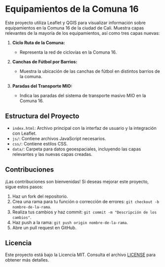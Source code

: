# Equipamientos de la Comuna 16

Este proyecto utiliza Leaflet y QGIS para visualizar información sobre equipamientos en la Comuna 16 de la ciudad de Cali. Muestra capas relevantes de la mayoría de los equipamientos, así como tres capas nuevas:

1. **Ciclo Ruta de la Comuna:**
   - Representa la red de ciclovías en la Comuna 16.

2. **Canchas de Fútbol por Barrios:**
   - Muestra la ubicación de las canchas de fútbol en distintos barrios de la comuna.

3. **Paradas del Transporte MIO:**
   - Indica las paradas del sistema de transporte masivo MIO en la Comuna 16.

## Estructura del Proyecto

- `index.html`: Archivo principal con la interfaz de usuario y la integración con Leaflet.
- `js/`: Contiene archivos JavaScript necesarios.
- `css/`: Contiene estilos CSS.
- `data/`: Carpeta para datos geoespaciales, incluyendo las capas relevantes y las nuevas capas creadas.

## Contribuciones

¡Las contribuciones son bienvenidas! Si deseas mejorar este proyecto, sigue estos pasos:

1. Haz un fork del repositorio.
2. Crea una rama para tu función o corrección de errores: `git checkout -b nombre-de-la-rama`.
3. Realiza tus cambios y haz commit: `git commit -m "Descripción de los cambios"`.
4. Haz push a la rama: `git push origin nombre-de-la-rama`.
5. Abre un pull request en GitHub.

## Licencia

Este proyecto está bajo la Licencia MIT. Consulta el archivo [LICENSE](LICENSE) para obtener más detalles.
